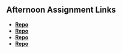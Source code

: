 ## Afternoon Assignment Links

* **[Repo](https://github.com/LauraAlspaugh/Burger-Shack)**
* **[Repo](https://github.com/LauraAlspaugh/<ASSIGNMENT_REPO>)**
* **[Repo](https://github.com/LauraAlspaugh/<ASSIGNMENT_REPO>)**
* **[Repo](https://github.com/LauraAlspaugh/<ASSIGNMENT_REPO>)**
